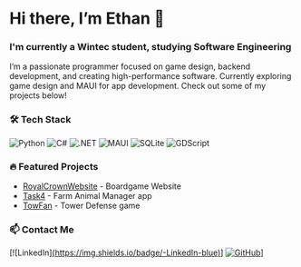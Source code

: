 # Hi there, I’m Ethan 👋

### I'm currently a Wintec student, studying Software Engineering

I’m a passionate programmer focused on game design, backend development, and creating high-performance software. Currently exploring game design and MAUI for app development. Check out some of my projects below!

### 🛠 Tech Stack
![Python](https://img.shields.io/badge/-Python-yellow) ![C#](https://img.shields.io/badge/-C%23-blue) ![.NET](https://img.shields.io/badge/-.NET-informational) ![MAUI](https://img.shields.io/badge/-MAUI-blue) ![SQLite](https://img.shields.io/badge/-SQLite-lightgrey) ![GDScript](https://img.shields.io/badge/-GDScript-darkblue)


### 🔥 Featured Projects
- [RoyalCrownWebsite](https://github.com/Ham-454/Comp602-RoyalCrownWebsite) - Boardgame Website
- [Task4](https://github.com/Arkimidus/Task4) - Farm Animal Manager app
- [TowFan](https://github.com/AntarcticMatt/TowFan) - Tower Defense game

### 📫 Contact Me
[![LinkedIn][(https://img.shields.io/badge/-LinkedIn-blue)](https://www.linkedin.com/in/ethan-peebles-244b97321/)] [![GitHub](https://img.shields.io/badge/-GitHub-grey)](https://github.com/Arkimidus)]

